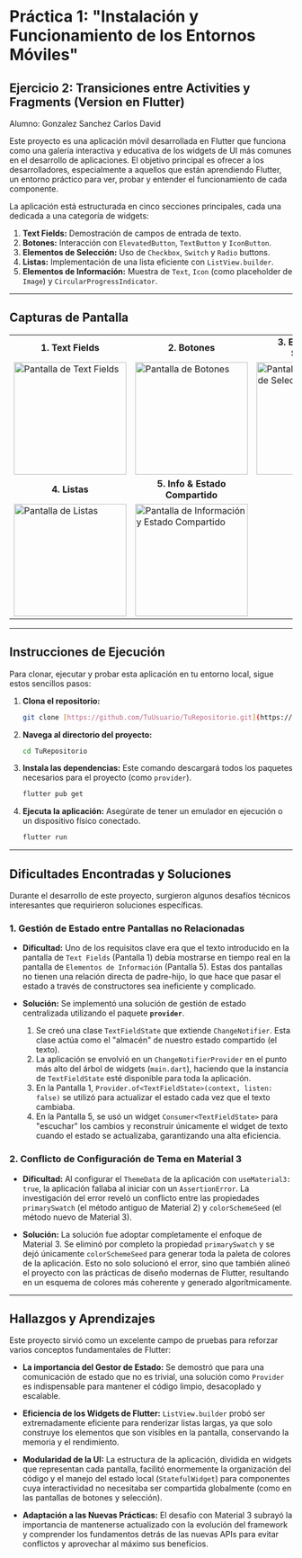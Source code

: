 # Práctica 1: "Instalación y Funcionamiento de los Entornos Móviles"
## Ejercicio 2: Transiciones entre Activities y Fragments (Version en Flutter)

Alumno: Gonzalez Sanchez Carlos David

Este proyecto es una aplicación móvil desarrollada en Flutter que funciona como una galería interactiva y educativa de los widgets de UI más comunes en el desarrollo de aplicaciones. El objetivo principal es ofrecer a los desarrolladores, especialmente a aquellos que están aprendiendo Flutter, un entorno práctico para ver, probar y entender el funcionamiento de cada componente.

La aplicación está estructurada en cinco secciones principales, cada una dedicada a una categoría de widgets:

1.  **Text Fields:** Demostración de campos de entrada de texto.
2.  **Botones:** Interacción con `ElevatedButton`, `TextButton` y `IconButton`.
3.  **Elementos de Selección:** Uso de `Checkbox`, `Switch` y `Radio` buttons.
4.  **Listas:** Implementación de una lista eficiente con `ListView.builder`.
5.  **Elementos de Información:** Muestra de `Text`, `Icon` (como placeholder de `Image`) y `CircularProgressIndicator`.

---

## Capturas de Pantalla

<table>
  <tr>
    <td align="center"><strong>1. Text Fields</strong></td>
    <td align="center"><strong>2. Botones</strong></td>
    <td align="center"><strong>3. Elementos de Selección</strong></td>
  </tr>
  <tr>
    <td><img src="https://github.com/user-attachments/assets/13799c0f-6b8f-4451-a2fe-866775ba7406" alt="Pantalla de Text Fields" width="200"/></td>
    <td><img src="https://github.com/user-attachments/assets/a2d4e1df-5a14-483a-b3b3-afcd3d1266bf" alt="Pantalla de Botones" width="200"/></td>
    <td><img src="https://github.com/user-attachments/assets/a97de2f2-e984-4885-8ddf-44fc04550a02" alt="Pantalla de Elementos de Selección" width="200"/></td>
  </tr>
    <tr>
    <td align="center"><strong>4. Listas</strong></td>
    <td align="center"><strong>5. Info & Estado Compartido</strong></td>
  </tr>
   <tr>
    <td><img src="https://github.com/user-attachments/assets/87fabf50-246d-4bf0-b723-191017da0830" alt="Pantalla de Listas" width="200"/></td>
    <td><img src="https://github.com/user-attachments/assets/9458b4c6-af16-49a0-8cc9-61ecee32a628" alt="Pantalla de Información y Estado Compartido" width="200"/></td>
  </tr>
</table>

---

## Instrucciones de Ejecución

Para clonar, ejecutar y probar esta aplicación en tu entorno local, sigue estos sencillos pasos:

1.  **Clona el repositorio:**
    ```bash
    git clone [https://github.com/TuUsuario/TuRepositorio.git](https://github.com/TuUsuario/TuRepositorio.git)
    ```

2.  **Navega al directorio del proyecto:**
    ```bash
    cd TuRepositorio
    ```

3.  **Instala las dependencias:**
    Este comando descargará todos los paquetes necesarios para el proyecto (como `provider`).
    ```bash
    flutter pub get
    ```

4.  **Ejecuta la aplicación:**
    Asegúrate de tener un emulador en ejecución o un dispositivo físico conectado.
    ```bash
    flutter run
    ```

---

## Dificultades Encontradas y Soluciones

Durante el desarrollo de este proyecto, surgieron algunos desafíos técnicos interesantes que requirieron soluciones específicas.

### 1. Gestión de Estado entre Pantallas no Relacionadas

* **Dificultad:** Uno de los requisitos clave era que el texto introducido en la pantalla de `Text Fields` (Pantalla 1) debía mostrarse en tiempo real en la pantalla de `Elementos de Información` (Pantalla 5). Estas dos pantallas no tienen una relación directa de padre-hijo, lo que hace que pasar el estado a través de constructores sea ineficiente y complicado.

* **Solución:** Se implementó una solución de gestión de estado centralizada utilizando el paquete **`provider`**.
    1.  Se creó una clase `TextFieldState` que extiende `ChangeNotifier`. Esta clase actúa como el "almacén" de nuestro estado compartido (el texto).
    2.  La aplicación se envolvió en un `ChangeNotifierProvider` en el punto más alto del árbol de widgets (`main.dart`), haciendo que la instancia de `TextFieldState` esté disponible para toda la aplicación.
    3.  En la Pantalla 1, `Provider.of<TextFieldState>(context, listen: false)` se utilizó para actualizar el estado cada vez que el texto cambiaba.
    4.  En la Pantalla 5, se usó un widget `Consumer<TextFieldState>` para "escuchar" los cambios y reconstruir únicamente el widget de texto cuando el estado se actualizaba, garantizando una alta eficiencia.

### 2. Conflicto de Configuración de Tema en Material 3

* **Dificultad:** Al configurar el `ThemeData` de la aplicación con `useMaterial3: true`, la aplicación fallaba al iniciar con un `AssertionError`. La investigación del error reveló un conflicto entre las propiedades `primarySwatch` (el método antiguo de Material 2) y `colorSchemeSeed` (el método nuevo de Material 3).

* **Solución:** La solución fue adoptar completamente el enfoque de Material 3. Se eliminó por completo la propiedad `primarySwatch` y se dejó únicamente `colorSchemeSeed` para generar toda la paleta de colores de la aplicación. Esto no solo solucionó el error, sino que también alineó el proyecto con las prácticas de diseño modernas de Flutter, resultando en un esquema de colores más coherente y generado algorítmicamente.

---

## Hallazgos y Aprendizajes

Este proyecto sirvió como un excelente campo de pruebas para reforzar varios conceptos fundamentales de Flutter:

* **La importancia del Gestor de Estado:** Se demostró que para una comunicación de estado que no es trivial, una solución como `Provider` es indispensable para mantener el código limpio, desacoplado y escalable.

* **Eficiencia de los Widgets de Flutter:** `ListView.builder` probó ser extremadamente eficiente para renderizar listas largas, ya que solo construye los elementos que son visibles en la pantalla, conservando la memoria y el rendimiento.

* **Modularidad de la UI:** La estructura de la aplicación, dividida en widgets que representan cada pantalla, facilitó enormemente la organización del código y el manejo del estado local (`StatefulWidget`) para componentes cuya interactividad no necesitaba ser compartida globalmente (como en las pantallas de botones y selección).

* **Adaptación a las Nuevas Prácticas:** El desafío con Material 3 subrayó la importancia de mantenerse actualizado con la evolución del framework y comprender los fundamentos detrás de las nuevas APIs para evitar conflictos y aprovechar al máximo sus beneficios.
